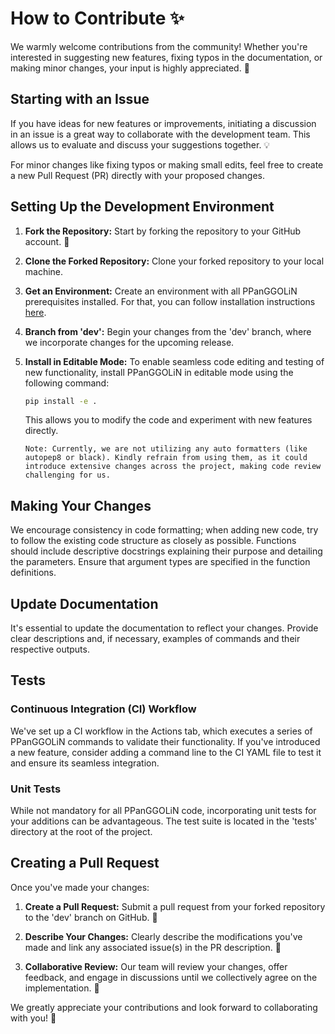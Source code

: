 # How to Contribute ✨

We warmly welcome contributions from the community! Whether you're interested in suggesting new features, fixing typos in the documentation, or making minor changes, your input is highly appreciated. 🌟

## Starting with an Issue

If you have ideas for new features or improvements, initiating a discussion in an issue is a great way to collaborate with the development team. This allows us to evaluate and discuss your suggestions together. 💡

For minor changes like fixing typos or making small edits, feel free to create a new Pull Request (PR) directly with your proposed changes. 

## Setting Up the Development Environment

1. **Fork the Repository:** Start by forking the repository to your GitHub account. 🍴

2. **Clone the Forked Repository:** Clone your forked repository to your local machine.

3. **Get an Environment:** Create an environment with all PPanGGOLiN prerequisites installed. For that, you can follow installation instructions [here](../user/install.md#installing-from-source-code-github).

4. **Branch from 'dev':** Begin your changes from the 'dev' branch, where we incorporate changes for the upcoming release.

5. **Install in Editable Mode:** To enable seamless code editing and testing of new functionality, install PPanGGOLiN in editable mode using the following command:

    ```bash
    pip install -e .
    ```

    This allows you to modify the code and experiment with new features directly. 

    ```{note}
    Note: Currently, we are not utilizing any auto formatters (like autopep8 or black). Kindly refrain from using them, as it could introduce extensive changes across the project, making code review challenging for us.
    ```

## Making Your Changes

We encourage consistency in code formatting; when adding new code, try to follow the existing code structure as closely as possible. Functions should include descriptive docstrings explaining their purpose and detailing the parameters. Ensure that argument types are specified in the function definitions. 

## Update Documentation

It's essential to update the documentation to reflect your changes. Provide clear descriptions and, if necessary, examples of commands and their respective outputs.

## Tests

### Continuous Integration (CI) Workflow

We've set up a CI workflow in the Actions tab, which executes a series of PPanGGOLiN commands to validate their functionality. If you've introduced a new feature, consider adding a command line to the CI YAML file to test it and ensure its seamless integration.

### Unit Tests

While not mandatory for all PPanGGOLiN code, incorporating unit tests for your additions can be advantageous. The test suite is located in the 'tests' directory at the root of the project.

## Creating a Pull Request

Once you've made your changes:

1. **Create a Pull Request:** Submit a pull request from your forked repository to the 'dev' branch on GitHub. 🚀

2. **Describe Your Changes:** Clearly describe the modifications you've made and link any associated issue(s) in the PR description. 📝

3. **Collaborative Review:** Our team will review your changes, offer feedback, and engage in discussions until we collectively agree on the implementation. 🤝

We greatly appreciate your contributions and look forward to collaborating with you! 🙌 
